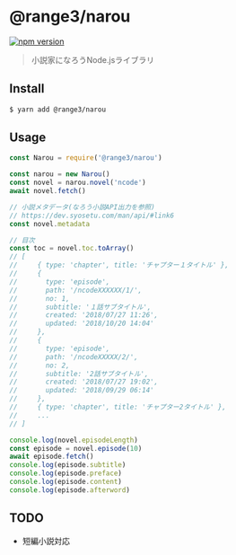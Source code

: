 # @range3/narou
[![npm version](https://badge.fury.io/js/%40range3%2Fnarou.svg)](https://badge.fury.io/js/%40range3%2Fnarou)

> 小説家になろうNode.jsライブラリ

## Install
```bash
$ yarn add @range3/narou
```

## Usage
```js
const Narou = require('@range3/narou')

const narou = new Narou()
const novel = narou.novel('ncode')
await novel.fetch()

// 小説メタデータ(なろう小説API出力を参照)
// https://dev.syosetu.com/man/api/#link6
const novel.metadata 

// 目次
const toc = novel.toc.toArray()
// [
//     { type: 'chapter', title: 'チャプター１タイトル' },
//     {
//       type: 'episode',
//       path: '/ncodeXXXXXX/1/',
//       no: 1,
//       subtitle: '１話サブタイトル',
//       created: '2018/07/27 11:26',
//       updated: '2018/10/20 14:04'
//     },
//     {
//       type: 'episode',
//       path: '/ncodeXXXXX/2/',
//       no: 2,
//       subtitle: '2話サブタイトル',
//       created: '2018/07/27 19:02',
//       updated: '2018/09/29 06:14'
//     },
//     { type: 'chapter', title: 'チャプター2タイトル' },
//     ...
// ]

console.log(novel.episodeLength)
const episode = novel.episode(10)
await episode.fetch()
console.log(episode.subtitle)
console.log(episode.preface)
console.log(episode.content)
console.log(episode.afterword)
```

## TODO
- 短編小説対応
